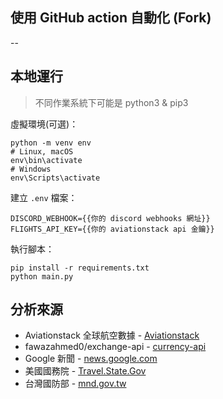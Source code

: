 ## 使用 GitHub action 自動化 (Fork)

--

## 本地運行

> 不同作業系統下可能是 python3 & pip3

虛擬環境(可選)：

```
python -m venv env
# Linux, macOS
env\bin\activate
# Windows
env\Scripts\activate
```

建立 `.env` 檔案：

```
DISCORD_WEBHOOK={{你的 discord webhooks 網址}}
FLIGHTS_API_KEY={{你的 aviationstack api 金鑰}}
```

執行腳本：

```
pip install -r requirements.txt
python main.py
```

## 分析來源

- Aviationstack 全球航空數據 - [Aviationstack](https://aviationstack.com)
- fawazahmed0/exchange-api - [currency-api](https://github.com/fawazahmed0/exchange-api)
- Google 新聞 - [news.google.com](https://news.google.com/)
- 美國國務院 - [Travel.State.Gov](https://travel.state.gov/content/travel.html)
- 台灣國防部 - [mnd.gov.tw](https://www.mnd.gov.tw/)
